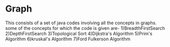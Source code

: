 # Graph
This consists of a set of java codes involving all the concepts in graphs. some of the concepts for which the code is given are-
1)BreadthFirstSearch
2)DepthFirstSearch
3)Topological Sort
4)Dijkstra's Algorithm
5)Prim's Algorithm
6)kruskal's Algorithm
7)Ford Fulkerson Algorithm
